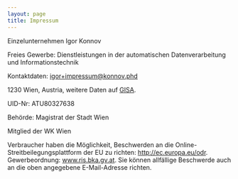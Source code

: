 ```yaml
---
layout: page
title: Impressum
---
```


Einzelunternehmen Igor Konnov

Freies Gewerbe: Dienstleistungen in der automatischen Datenverarbeitung und
Informationstechnik

Kontaktdaten: igor+impressum@konnov.phd

1230 Wien, Austria, weitere Daten auf [GISA][].

UID-Nr: ATU80327638

Behörde: Magistrat der Stadt Wien

Mitglied der WK Wien

Verbraucher haben die Möglichkeit, Beschwerden an die
Online-Streitbeilegungsplattform der EU zu richten: http://ec.europa.eu/odr.
Gewerbeordnung: www.ris.bka.gv.at. Sie können allfällige Beschwerde auch an die
oben angegebene E-Mail-Adresse richten.

[GISA]: https://www.gisa.gv.at/
